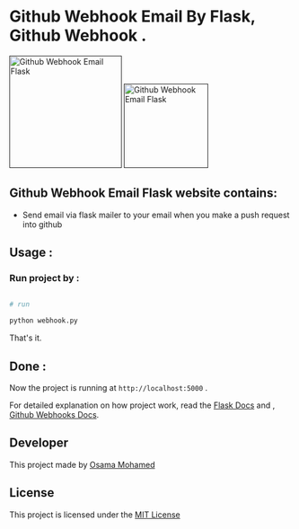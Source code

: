 # Github Webhook Email By Flask, Github Webhook .

[<img src="http://flask.pocoo.org/static/logo/flask.png" width="200" title="Github Webhook Email Flask" >]()
[<img src="https://github.com/fluidicon.png" width="150" title="Github Webhook Email Flask" >]()


## Github Webhook Email Flask website contains:
* Send email via flask mailer to your email when you make a push request into github


## Usage :
### Run project by :

``` python

# run 

python webhook.py

```

That's it.

## Done :

Now the project is running at `http://localhost:5000` .


For detailed explanation on how project work, read the [Flask Docs](http://flask.pocoo.org/docs/0.12/) and , [Github Webhooks Docs](https://developer.github.com/webhooks).
## Developer
This project made by [Osama Mohamed](https://www.facebook.com/osama.mohamed.ms)

## License
This project is licensed under the [MIT License](https://opensource.org/licenses/MIT)
